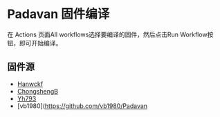 # Padavan 固件编译
在 Actions 页面All workflows选择要编译的固件，然后点击Run Workflow按钮，即可开始编译。
## 固件源

- [Hanwckf](https://github.com/hanwckf/rt-n56u/commits/master)
- [ChongshengB](https://github.com/chongshengB/rt-n56u/commits/master)
- [Yh793](https://github.com/Yh793/Padavan-build/)
- [vb1980](https://github.com/vb1980/Padavan
